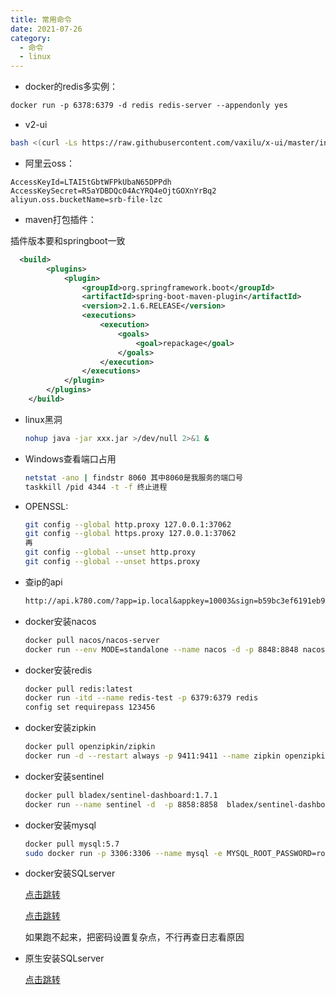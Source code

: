 ```yaml
---
title: 常用命令
date: 2021-07-26
category:
  - 命令
  - linux
---
```




* docker的redis多实例：

```dockerfile
docker run -p 6378:6379 -d redis redis-server --appendonly yes
```

* v2-ui

```bash
bash <(curl -Ls https://raw.githubusercontent.com/vaxilu/x-ui/master/install.sh)
```

* 阿里云oss：

```properties
AccessKeyId=LTAI5tGbtWFPkUbaN65DPPdh
AccessKeySecret=R5aYDBDQc04AcYRQ4eOjtGOXnYrBq2
aliyun.oss.bucketName=srb-file-lzc
```

* maven打包插件：

插件版本要和springboot一致

```xml
  <build>
        <plugins>
            <plugin>
                <groupId>org.springframework.boot</groupId>
                <artifactId>spring-boot-maven-plugin</artifactId>
                <version>2.1.6.RELEASE</version>
                <executions>
                    <execution>
                        <goals>
                            <goal>repackage</goal>
                        </goals>
                    </execution>
                </executions>
            </plugin>
        </plugins>
    </build>
```

* linux黑洞

  ```bash
  nohup java -jar xxx.jar >/dev/null 2>&1 &
  ```

* Windows查看端口占用

  ```bash
  netstat -ano | findstr 8060 其中8060是我服务的端口号
  taskkill /pid 4344 -t -f 终止进程
  ```

* OPENSSL:

  ```bash
  git config --global http.proxy 127.0.0.1:37062
  git config --global https.proxy 127.0.0.1:37062
  再
  git config --global --unset http.proxy
  git config --global --unset https.proxy
  ```

* 查ip的api

  ```txt
  http://api.k780.com/?app=ip.local&appkey=10003&sign=b59bc3ef6191eb9f747dd4e83c99f2a4&format=json
  ```

* docker安装nacos

  ```bash
  docker pull nacos/nacos-server
  docker run --env MODE=standalone --name nacos -d -p 8848:8848 nacos/nacos-server
  ```

* docker安装redis

  ```bash
  docker pull redis:latest
  docker run -itd --name redis-test -p 6379:6379 redis
  config set requirepass 123456
  ```

* docker安装zipkin

  ```bash
  docker pull openzipkin/zipkin
  docker run -d --restart always -p 9411:9411 --name zipkin openzipkin/zipkin
  ```

* docker安装sentinel

  ```bash
  docker pull bladex/sentinel-dashboard:1.7.1
  docker run --name sentinel -d  -p 8858:8858  bladex/sentinel-dashboard:1.7.1
  ```

* docker安装mysql

  ```bash
  docker pull mysql:5.7
  sudo docker run -p 3306:3306 --name mysql -e MYSQL_ROOT_PASSWORD=root -d mysql:5.7
  ```

* docker安装SQLserver

  <a href = 'https://learn.microsoft.com/zh-cn/sql/linux/quickstart-install-connect-docker?view=sql-server-linux-ver15&preserve-view=true&pivots=cs1-bash'>点击跳转</a>

  <a href = 'https://blog.51cto.com/YangPC/5579240'>点击跳转</a>

  如果跑不起来，把密码设置复杂点，不行再查日志看原因

* 原生安装SQLserver

  <a href = 'https://cloud.tencent.com/developer/article/1911796'>点击跳转</a>


